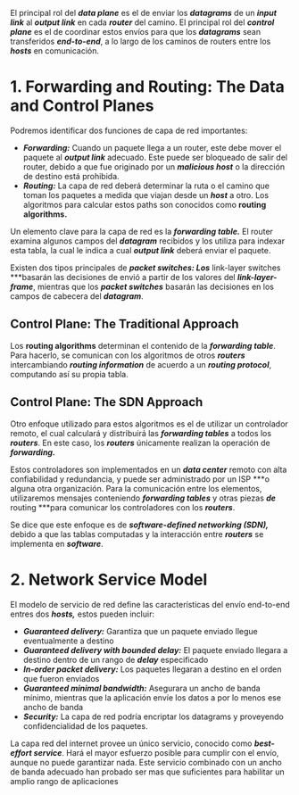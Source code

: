 El principal rol del ***data plane*** es el de enviar los ***datagrams*** de un ***input link*** al ***output link*** en cada ***router*** del camino. El principal rol del ***control plane*** es el de coordinar estos envíos para que los ***datagrams*** sean transferidos ***end-to-end***, a lo largo de los caminos de routers entre los ***hosts*** en comunicación.

# 1. Forwarding and Routing: The Data and Control Planes

Podremos identificar dos funciones de capa de red importantes:

- ***Forwarding:*** Cuando un paquete llega a un router, este debe mover el paquete al ***output link*** adecuado. Este puede ser bloqueado de salir del router, debido a que fue originado por un ***malicious host*** o la dirección de destino está prohibida.
- ***Routing:*** La capa de red deberá determinar la ruta o el camino que toman los paquetes a medida que viajan desde un ***host*** a otro. Los algoritmos para calcular estos paths son conocidos como **routing algorithms.**

Un elemento clave para la capa de red es la ***forwarding table.*** El router examina algunos campos del ***datagram*** recibidos y los utiliza para indexar esta tabla, la cual le indica a cual ***output link*** deberá enviar el paquete.

Existen dos tipos principales de ***packet switches: Los*** link-layer switches ***basarán las decisiones de envió a partir de los valores del ***link-layer-frame***, mientras que los ***packet switches*** basarán las decisiones en los campos de cabecera del ***datagram***.

## Control Plane: The Traditional Approach

Los **routing algorithms** determinan el contenido de la ***forwarding table***. Para hacerlo, se comunican con los algoritmos de otros ***routers*** intercambiando ***routing information*** de acuerdo a un ***routing protocol***, computando así su propia tabla.

## Control Plane: The SDN Approach

Otro enfoque utilizado para estos algoritmos es el de utilizar un controlador remoto, el cual calculará y distribuirá las ***forwarding tables*** a todos los ***routers***. En este caso, los ***routers*** únicamente realizan la operación de ***forwarding.*** 

Estos controladores son implementados en un ***data center*** remoto con alta confiabilidad y redundancia, y puede ser administrado por un ISP ***o alguna otra organización. Para la comunicación entre los elementos, utilizaremos mensajes conteniendo ***forwarding tables*** y otras piezas ***de*** routing ***para comunicar los controladores con los ***routers***.

Se dice que este enfoque es de ***software-defined networking (SDN),*** debido a que las  tablas computadas y la interacción entre ***routers*** se implementa en ***software***.

# 2. Network Service Model

El modelo de servicio de red define las características del envío end-to-end entres dos ***hosts,*** estos pueden incluir:

- ***Guaranteed delivery:*** Garantiza que un paquete enviado llegue eventualmente a destino
- ***Guaranteed delivery with bounded delay:*** El paquete enviado llegara a destino dentro de un rango de ***delay*** especificado
- ***In-order packet delivery:*** Los paquetes llegaran a destino en el orden que fueron enviados
- ***Guaranteed minimal bandwidth:*** Asegurara un ancho de banda mínimo, mientras que la aplicación envíe los datos a por lo menos ese ancho de banda
- ***Security:*** La capa de red podría encriptar los datagrams y proveyendo confidencialidad de los paquetes.

La capa red del internet provee un único servicio, conocido como ***best-effort service***. Hará el mayor esfuerzo posible para cumplir con el envío, aunque no puede garantizar nada. Este servicio combinado con un ancho de banda adecuado han probado ser mas que suficientes para habilitar un amplio rango de aplicaciones